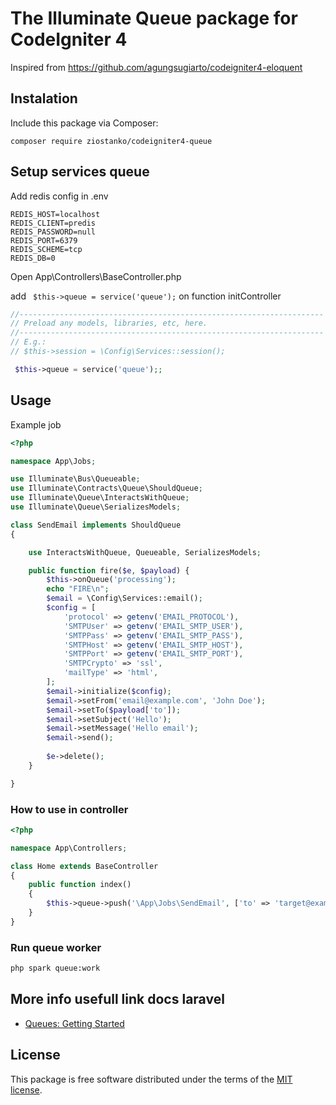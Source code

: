 # The Illuminate Queue package for CodeIgniter 4

Inspired from https://github.com/agungsugiarto/codeigniter4-eloquent

## Instalation

Include this package via Composer:

```console
composer require ziostanko/codeigniter4-queue
```

## Setup services queue

Add redis config in .env
```
REDIS_HOST=localhost
REDIS_CLIENT=predis
REDIS_PASSWORD=null
REDIS_PORT=6379
REDIS_SCHEME=tcp
REDIS_DB=0
```

Open App\Controllers\BaseController.php

add ` $this->queue = service('queue');` on function initController
```php
//--------------------------------------------------------------------
// Preload any models, libraries, etc, here.
//--------------------------------------------------------------------
// E.g.:
// $this->session = \Config\Services::session();

 $this->queue = service('queue');;
```
## Usage

Example job
```php
<?php

namespace App\Jobs;

use Illuminate\Bus\Queueable;
use Illuminate\Contracts\Queue\ShouldQueue;
use Illuminate\Queue\InteractsWithQueue;
use Illuminate\Queue\SerializesModels;

class SendEmail implements ShouldQueue
{

    use InteractsWithQueue, Queueable, SerializesModels;

    public function fire($e, $payload) {
        $this->onQueue('processing');
        echo "FIRE\n";
        $email = \Config\Services::email();
        $config = [
            'protocol' => getenv('EMAIL_PROTOCOL'),
            'SMTPUser' => getenv('EMAIL_SMTP_USER'),
            'SMTPPass' => getenv('EMAIL_SMTP_PASS'),
            'SMTPHost' => getenv('EMAIL_SMTP_HOST'),
            'SMTPPort' => getenv('EMAIL_SMTP_PORT'),
            'SMTPCrypto' => 'ssl',
            'mailType' => 'html',
        ];
        $email->initialize($config);
        $email->setFrom('email@example.com', 'John Doe');
        $email->setTo($payload['to']);
        $email->setSubject('Hello');
        $email->setMessage('Hello email');
        $email->send();
        
        $e->delete();
    }

}

```

### How to use in controller
```php
<?php 

namespace App\Controllers;

class Home extends BaseController
{
	public function index()
	{
		$this->queue->push('\App\Jobs\SendEmail', ['to' => 'target@example.com']);
	}
}

```

### Run queue worker
```sh
php spark queue:work
```

## More info usefull link docs laravel
- [Queues: Getting Started](https://laravel.com/docs/8.x/queues)


## License

This package is free software distributed under the terms of the [MIT license](LICENSE.md).
